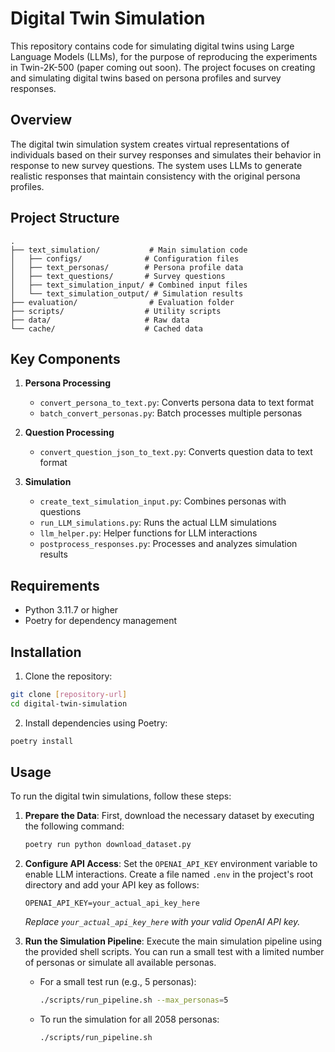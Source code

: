 # Digital Twin Simulation

This repository contains code for simulating digital twins using Large Language Models (LLMs), for the purpose of reproducing the experiments in Twin-2K-500 (paper coming out soon). The project focuses on creating and simulating digital twins based on persona profiles and survey responses.

## Overview

The digital twin simulation system creates virtual representations of individuals based on their survey responses and simulates their behavior in response to new survey questions. The system uses LLMs to generate realistic responses that maintain consistency with the original persona profiles.

## Project Structure

```
.
├── text_simulation/           # Main simulation code
│   ├── configs/              # Configuration files
│   ├── text_personas/        # Persona profile data
│   ├── text_questions/       # Survey questions
│   ├── text_simulation_input/ # Combined input files
│   └── text_simulation_output/ # Simulation results
├── evaluation/                # Evaluation folder  
├── scripts/                  # Utility scripts
├── data/                     # Raw data
└── cache/                    # Cached data
```

## Key Components

1. **Persona Processing**
   - `convert_persona_to_text.py`: Converts persona data to text format
   - `batch_convert_personas.py`: Batch processes multiple personas

2. **Question Processing**
   - `convert_question_json_to_text.py`: Converts question data to text format

3. **Simulation**
   - `create_text_simulation_input.py`: Combines personas with questions
   - `run_LLM_simulations.py`: Runs the actual LLM simulations
   - `llm_helper.py`: Helper functions for LLM interactions
   - `postprocess_responses.py`: Processes and analyzes simulation results

## Requirements

- Python 3.11.7 or higher
- Poetry for dependency management

## Installation

1. Clone the repository:
```bash
git clone [repository-url]
cd digital-twin-simulation
```

2. Install dependencies using Poetry:
```bash
poetry install
```

## Usage

To run the digital twin simulations, follow these steps:

1.  **Prepare the Data**:
    First, download the necessary dataset by executing the following command:
    ```bash
    poetry run python download_dataset.py
    ```

2.  **Configure API Access**:
    Set the `OPENAI_API_KEY` environment variable to enable LLM interactions. Create a file named `.env` in the project's root directory and add your API key as follows:
    ```
    OPENAI_API_KEY=your_actual_api_key_here
    ```
    *Replace `your_actual_api_key_here` with your valid OpenAI API key.*

3.  **Run the Simulation Pipeline**:
    Execute the main simulation pipeline using the provided shell scripts. You can run a small test with a limited number of personas or simulate all available personas.

    *   For a small test run (e.g., 5 personas):
        ```bash
        ./scripts/run_pipeline.sh --max_personas=5
        ```
    *   To run the simulation for all 2058 personas:
        ```bash
        ./scripts/run_pipeline.sh
        ```

